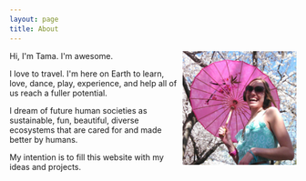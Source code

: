 ```yaml
---
layout: page
title: About
---
```


<img src="/res/aboutphoto.jpg" width="200" height="200" align="right">

Hi, I'm Tama.
I'm awesome.

I love to travel. I'm here on Earth to learn, love, dance, play, experience, and help all of us reach a fuller potential.

I dream of future human societies as sustainable, fun, beautiful, diverse ecosystems that are cared for and made better by humans.

My intention is to fill this website with my ideas and projects.

